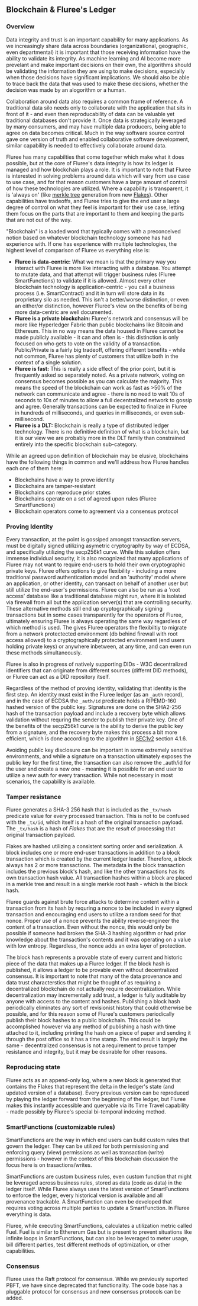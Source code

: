 ## Blockchain & Fluree's Ledger

### Overview   

Data integrity and trust is an important capability for many applications. As we increasingly share data across boundaries (organizational, geographic, even departmental) it is important that those receiving information have the ability to validate its integrity. As machine learning and AI become more prevelant and make important decisions on their own, the algorithms should be validating the information they are using to make decisions, especially when those decisions have significant implications. We should also be able to trace back the data that was used to make these decisions, whether the decision was made by an alogorithm or a human.

Collaboration around data also requires a common frame of reference. A traditional data silo needs only to collaborate with the application that sits in front of it - and even then reproducability of data can be valuable yet traditional databases don't provide it. Once data is strategically leveraged by many consumers, and may have multiple data producers, being able to agree on data becomes critical. Much in the way software source control gave one version of truth and enabled collaborative software development, similar capability is needed to effectively collaborate around data.

Fluree has many capabilties that come together which make what it does possible, but at the core of Fluree's data integrity is how its ledger is managed and how blockchain plays a role. It is important to note that Fluree is interested in solving problems around data which will vary from use case to use case, and for that reason customers have a large amount of control of how these technologies are utilized. Where a capability is transparent, it is 'always on' (like [merkle tree](https://en.wikipedia.org/wiki/Merkle_tree) generation from new [Flakes](/guides/architecture/flakes)). Other capabilities have tradeoffs, and Fluree tries to give the end user a large degree of control on what they feel is important for their use case, letting them focus on the parts that are important to them and keeping the parts that are not out of the way.

"Blockchain" is a loaded word that typically comes with a preconceived notion based on whatever blockchain technology someone has had experience with. If one has experience with multiple technologies, the highest level of comparison of Fluree vs everything else is:
- **Fluree is data-centric:** What we mean is that the primary way you interact with Fluree is more like interacting with a database. You attempt to mutate data, and that attempt will trigger business rules (Fluree SmartFunctions) to validate if it is allowed. Almost every other blockchain technology is application-centric - you call a business process (i.e. SmartContract) and it in turn will store data in its proprietary silo as needed. This isn't a better/worse distinction, or even an either/or distinction, however Fluree's view on the benefits of being more data-centric are well documented.
- **Fluree is a private blockchain:** Fluree's network and consensus will be more like Hyperledger Fabric than public blockchains like Bitcoin and Ethereum. This in no way means the data housed in Fluree cannot be made publicly available - it can and often is - this distinction is only focused on who gets to vote on the validity of a transaction. Public/Private is a fairly big tradeoff, offering different benefits - while not common, Fluree has plenty of customers that utilize both in the context of a single solution.
- **Fluree is fast:** This is really a side effect of the prior point, but it is frequently asked so separately noted. As a private network, voting on consensus becomes possible as you can calculate the majority. This means the speed of the blockchain can work as fast as >50% of the network can communicate and agree - there is no need to wait 10s of seconds to 10s of minutes to allow a full decentralized network to gossip and agree. Generally transactions can be expected to finalize in Fluree in hundreds of milliseconds, and queries in milliseconds, or even sub-millisecond.
- **Fluree is a DLT:** Blockchain is really a type of distributed ledger technology. There is no definitive definition of what is a blockchain, but it is our view we are probably more in the DLT family than constrained entirely into the specific blockchain sub-category.

While an agreed upon definition of blockchain may be elusive, blockchains have the following things in common and we'll address how Fluree handles each one of them here:
- Blockchains have a way to prove identity
- Blockchains are tamper-resistant
- Blockchains can reproduce prior states
- Blockchains operate on a set of agreed upon rules (Fluree SmartFunctions)
- Blockchain operators come to agreement via a consensus protocol


### Proving Identity

Every transaction, at the point is gossiped amongst transaction servers, must be digitally signed utilizing asymetric cryptography by way of ECDSA, and specifically utilizing the secp256k1 curve. While this solution offers immense individual security, it is also recognized that many applications of Fluree may not want to require end-users to hold their own cryptographic private keys. Fluree offers options to give flexibility - including a more traditional password authentication model and an 'authority' model where an application, or other identity, can transact on behalf of another user but still utilize the end-user's permissions. Fluree can also be run as a 'root access' database like a traditional database might run, where it is isolated via firewall from all but the application server(s) that are controlling security. These alternative methods still end up cryptographically signing transactions but in some cases transparently for the operators of Fluree, ultimately ensuring Fluree is always operating the same way regardless of which method is used. The gives Fluree operators the flexibiltiy to migrate from a network protectected environment (db behind firewall with root access allowed) to a cryptographically protected environment (end users holding private keys) or anywhere inbetween, at any time, and can even run these methods simultaneously.

Fluree is also in progress of natively supporting DIDs - W3C decentralized identifiers that can originate from different sources (differnt DID methods), or Fluree can act as a DID repository itself.

Regardless of the method of proving identity, validating that identity is the first step. An identity must exist in the Fluree ledger (as an `_auth` record), and in the case of ECDSA the `_auth/id` predicate holds a RIPEMD-160 hashed version of the public key. Signatures are done on the SHA2-256 hash of the transaction payload and include a recovery byte which allows validation without requring the sender to publish their private key. One of the benefits of the secp256k1 curve is the ability to derive the public key from a signature, and the recovery byte makes this process a bit more efficient, which is done according to the algorithm in [SEC1v2](https://www.secg.org/sec1-v2.pdf) section 4.1.6.

Avoiding public key disclosure can be important in some extremely sensitive environments, and while a signature on a transaction ultimately exposes the public key for the first time, the transaction can also remove the _auth/id for the user and create a new one - meaning it is possible for an end user to utilize a new auth for every transaction. While not necessary in most scenarios, the capability is available.


### Tamper resistance

Fluree generates a SHA-3 256 hash that is included as the `_tx/hash` predicate value for every processed transaction. This is not to be confused with the `_tx/id`, which itself is a hash of the original transaction payload. The `_tx/hash` is a hash of *Flakes* that are the *result* of processing that original transaction payload. 

Flakes are hashed utilizing a consistent sorting order and serialization. A block includes one or more end-user transactions in addition to a block transaction which is created by the current ledger leader. Therefore, a block always has 2 or more transactions. The metadata in the block transaction includes the previous block's hash, and like the other transactions has its own transaction hash value. All transaction hashes within a block are placed in a merkle tree and result in a single merkle root hash - which is the block hash.

Fluree guards against brute force attacks to determine content within a transaction from its hash by requring a nonce to be included in every signed transaction and encouraging end users to utilize a random seed for that nonce. Proper use of a nonce prevents the ability reverse-engineer the content of a transaction. Even without the nonce, this would only be possible if someone had broken the SHA-3 hashing algorithm or had prior knowledge about the transaction's contents and it was operating on a value with low entropy. Regardless, the nonce adds an extra layer of protection.

The block hash represents a provable state of every current and historic piece of the data that makes up a Fluree ledger. If the block hash is published, it allows a ledger to be provable even without decentralized consensus. It is important to note that many of the data provenance and data trust characterstics that might be thought of as requiring a decentralized blockchain do not actually require decentralization. While decentralization may incrementally add trust, a ledger is fully auditable by anyone with access to the content and hashes. Publishing a block hash periodically eliminates any sort of revisionist history that could otherwise be possible, and for this reason some of Fluree's customers periodically publish their block hashes to a public blockchain. This could be accomplished however via any method of publishing a hash with time attached to it, including printing the hash on a piece of paper and sending it through the post office so it has a time stamp. The end result is largely the same - decentralized consensus is not a requirement to prove tamper resistance and integrity, but it may be desirable for other reasons.

### Reproducing state

Fluree acts as an append-only log, where a new block is generated that contains the Flakes that represent the delta in the ledger's state (and updated version of a database). Every previous version can be reproduced by playing the ledger forward from the beginning of the ledger, but Fluree makes this instantly accessible and queryable via its Time Travel capability - made possibly by Fluree's special bi-temporal indexing method.


### SmartFunctions (customizable rules)

SmartFunctions are the way in which end users can build custom rules that govern the ledger. They can be utilized for both permissioning and enforcing query (view) permissions as well as transaction (write) permissions - however in the context of this blockchain discussion the focus here is on trasactions/writes.

SmartFunctions are custom business rules, even custom function that might be leveraged across business rules, stored as data (code as data) in the ledger itself. While Fluree always uses the latest version of SmartFunctions to enforce the ledger, every historical version is available and all provenance trackable. A SmartFunction can even be developed that requires voting across multiple parties to update a SmartFunction. In Fluree everything is data.

Fluree, while executing SmartFunctions, calculates a utilization metric called Fuel. Fuel is similar to Ethererum Gas but is present to prevent situations like infinite loops in SmartFunctions, but can also be leveraged to meter usage, bill different parties, test different methods of optimization, or other capabilities.

### Consensus

Fluree uses the Raft protocol for consensus. While we previously suported PBFT, we have since deprecated that functionality. The code base has a pluggable protocol for consensus and new consensus protocols can be added.
